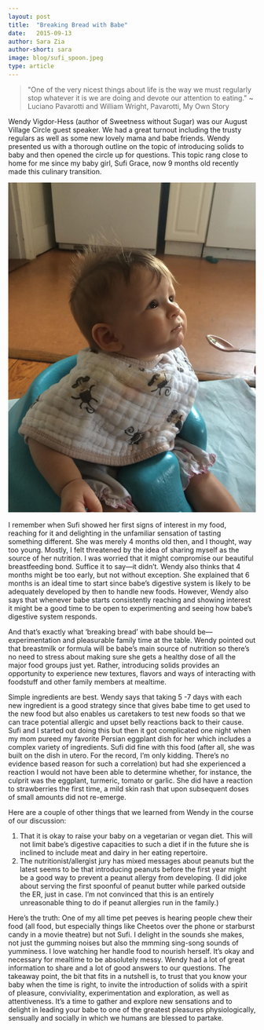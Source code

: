 ```yaml
---
layout: post
title:  "Breaking Bread with Babe"
date:   2015-09-13
author: Sara Zia
author-short: sara
image: blog/sufi_spoon.jpeg
type: article
---
```


> "One of the very nicest things about life is the way we must regularly stop whatever it is we are doing and devote our attention to eating." ~ Luciano Pavarotti and William Wright, Pavarotti, My Own Story

Wendy Vigdor-Hess (author of Sweetness without Sugar) was our August Village Circle guest speaker.  We had a great turnout including the trusty regulars as well as some new lovely mama and babe friends.  Wendy presented us with a thorough outline on the topic of introducing solids to baby and then opened the circle up for questions. This topic rang close to home for me since my baby girl, Sufi Grace, now 9 months old recently made this culinary transition.

<img class="small-6 medium-6 columns" src="/images/blog/sufi_spoon.jpeg">

I remember when Sufi showed her first signs of interest in my food, reaching for it and delighting in the unfamiliar sensation of tasting something different. She was merely 4 months old then, and I thought, way too young. Mostly, I felt threatened by the idea of sharing myself as the source of her nutrition. I was worried that it might compromise our beautiful breastfeeding bond. Suffice it to say—it didn’t. Wendy also thinks that 4 months might be too early, but not without exception. She explained that 6 months is an ideal time to start since babe’s digestive system is likely to be adequately developed by then to handle new foods.  However, Wendy also says that whenever babe starts consistently reaching and showing interest it might be a good time to be open to experimenting and seeing how babe’s digestive system responds.

And that’s exactly what ‘breaking bread’ with babe should be—experimentation and pleasurable family time at the table. Wendy pointed out that breastmilk or formula will be babe’s main source of nutrition so there’s no need to stress about making sure she gets a healthy dose of all the major food groups just yet. Rather, introducing solids provides an opportunity to experience new textures, flavors and ways of interacting with foodstuff and other family members at mealtime.

Simple ingredients are best. Wendy says that taking 5 -7 days with each new ingredient is a good strategy since that gives babe time to get used to the new food but also enables us caretakers to test new foods so that we can trace potential allergic and upset belly reactions back to their cause. Sufi and I started out doing this but then it got complicated one night when my mom pureed my favorite Persian eggplant dish for her which includes a complex variety of ingredients. Sufi did fine with this food (after all, she was built on the dish in utero. For the record, I’m only kidding. There’s no evidence based reason for such a correlation) but had she experienced a reaction I would not have been able to determine whether, for instance, the culprit was the eggplant, turmeric, tomato or garlic. She did have a reaction to strawberries the first time, a mild skin rash that upon subsequent doses of small amounts did not re-emerge.

Here are a couple of other things that we learned from Wendy in the course of our discussion:

1. That it is okay to raise your baby on a vegetarian or vegan diet. This will not limit babe’s digestive capacities to such a diet if in the future she is inclined to include meat and dairy in her eating repertoire.
1. The nutritionist/allergist jury has mixed messages about peanuts but the latest seems to be that introducing peanuts before the first year might be a good way to prevent a peanut allergy from developing.  (I did joke about serving the first spoonful of peanut butter while parked outside the ER, just in case. I’m not convinced that this is an entirely unreasonable thing to do if peanut allergies run in the family.)

Here’s the truth: One of my all time pet peeves is hearing people chew their food (all food, but especially things like Cheetos over the phone or starburst candy in a movie theatre) but not Sufi. I delight in the sounds she makes, not just the gumming noises but also the mmming sing-song sounds of yumminess. I love watching her handle food to nourish herself.  It’s okay and necessary for mealtime to be absolutely messy. Wendy had a lot of great information to share and a lot of good answers to our questions. The takeaway point, the bit that fits in a nutshell is, to trust that you know your baby when the time is right, to invite the introduction of solids with a spirit of pleasure, conviviality, experimentation and exploration, as well as attentiveness. It’s a time to gather and explore new sensations and to delight in leading your babe to one of the greatest pleasures physiologically, sensually and socially in which we humans are blessed to partake.
